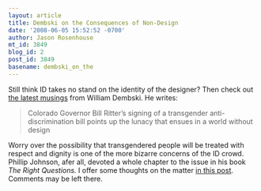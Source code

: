 ```yaml
---
layout: article
title: Dembski on the Consequences of Non-Design
date: '2008-06-05 15:52:52 -0700'
author: Jason Rosenhouse
mt_id: 3849
blog_id: 2
post_id: 3849
basename: dembski_on_the
---
```

Still think ID takes no stand on the identity of the designer?  Then check out <a href="http://www.uncommondescent.com/culture/in-an-undesigned-world/">the latest musings</a> from William Dembski.  He writes:

<blockquote>
Colorado Governor Bill Ritter’s signing of a transgender anti-discrimination bill points up the lunacy that ensues in a world without design
</blockquote>

Worry over the possibility that transgendered people will be treated with respect and dignity is one of the more bizarre concerns of the ID crowd.  Phillip Johnson, afer all, devoted a whole chapter to the issue in his book <i>The Right Questions.</i>  I offer some thoughts on the matter <a href="http://scienceblogs.com/evolutionblog/2008/06/dembski_on_the_consequences_of.php">in this post</a>.  Comments may be left there.
